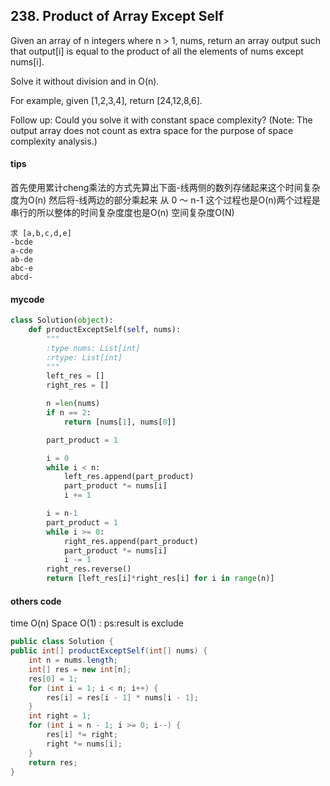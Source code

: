 ## 238. Product of Array Except Self
Given an array of n integers where n > 1, nums, return an array output such that output[i] is equal to the product of all the elements of nums except nums[i].

Solve it without division and in O(n).

For example, given [1,2,3,4], return [24,12,8,6].

Follow up:
Could you solve it with constant space complexity? (Note: The output array does not count as extra space for the purpose of space complexity analysis.)


#### tips

首先使用累计cheng乘法的方式先算出下面-线两侧的数列存储起来这个时间复杂度为O(n) 然后将-线两边的部分乘起来 从 0 ～ n-1 这个过程也是O(n)两个过程是串行的所以整体的时间复杂度度也是O(n) 空间复杂度O(N)
```
求 [a,b,c,d,e]
-bcde
a-cde
ab-de
abc-e
abcd-
```

#### mycode
```Python
class Solution(object):
    def productExceptSelf(self, nums):
        """
        :type nums: List[int]
        :rtype: List[int]
        """
        left_res = []
        right_res = []

        n =len(nums)
        if n == 2:
            return [nums[1], nums[0]]

        part_product = 1

        i = 0
        while i < n:
            left_res.append(part_product)
            part_product *= nums[i]
            i += 1

        i = n-1
        part_product = 1
        while i >= 0:
            right_res.append(part_product)
            part_product *= nums[i]
            i -= 1
        right_res.reverse()
        return [left_res[i]*right_res[i] for i in range(n)]
```

#### others code
time O(n) Space O(1) : ps:result is exclude 
```Java
public class Solution {
public int[] productExceptSelf(int[] nums) {
    int n = nums.length;
    int[] res = new int[n];
    res[0] = 1;
    for (int i = 1; i < n; i++) {
        res[i] = res[i - 1] * nums[i - 1];
    }
    int right = 1;
    for (int i = n - 1; i >= 0; i--) {
        res[i] *= right;
        right *= nums[i];
    }
    return res;
}
```
